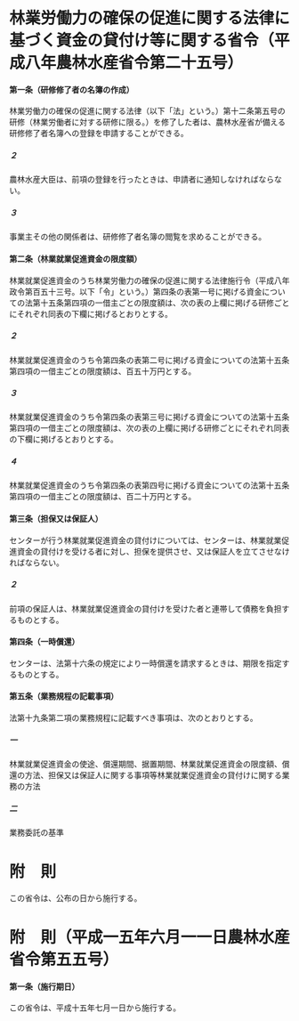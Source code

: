 # 林業労働力の確保の促進に関する法律に基づく資金の貸付け等に関する省令（平成八年農林水産省令第二十五号）
#### 第一条（研修修了者の名簿の作成）
林業労働力の確保の促進に関する法律（以下「法」という。）第十二条第五号の研修（林業労働者に対する研修に限る。）を修了した者は、農林水産省が備える研修修了者名簿への登録を申請することができる。
##### ２
農林水産大臣は、前項の登録を行ったときは、申請者に通知しなければならない。
##### ３
事業主その他の関係者は、研修修了者名簿の閲覧を求めることができる。
#### 第二条（林業就業促進資金の限度額）
林業就業促進資金のうち林業労働力の確保の促進に関する法律施行令（平成八年政令第百五十三号。以下「令」という。）第四条の表第一号に掲げる資金についての法第十五条第四項の一借主ごとの限度額は、次の表の上欄に掲げる研修ごとにそれぞれ同表の下欄に掲げるとおりとする。
##### ２
林業就業促進資金のうち令第四条の表第二号に掲げる資金についての法第十五条第四項の一借主ごとの限度額は、百五十万円とする。
##### ３
林業就業促進資金のうち令第四条の表第三号に掲げる資金についての法第十五条第四項の一借主ごとの限度額は、次の表の上欄に掲げる研修ごとにそれぞれ同表の下欄に掲げるとおりとする。
##### ４
林業就業促進資金のうち令第四条の表第四号に掲げる資金についての法第十五条第四項の一借主ごとの限度額は、百二十万円とする。
#### 第三条（担保又は保証人）
センターが行う林業就業促進資金の貸付けについては、センターは、林業就業促進資金の貸付けを受ける者に対し、担保を提供させ、又は保証人を立てさせなければならない。
##### ２
前項の保証人は、林業就業促進資金の貸付けを受けた者と連帯して債務を負担するものとする。
#### 第四条（一時償還）
センターは、法第十六条の規定により一時償還を請求するときは、期限を指定するものとする。
#### 第五条（業務規程の記載事項）
法第十九条第二項の業務規程に記載すべき事項は、次のとおりとする。
##### 一
林業就業促進資金の使途、償還期間、据置期間、林業就業促進資金の限度額、償還の方法、担保又は保証人に関する事項等林業就業促進資金の貸付けに関する業務の方法
##### 二
業務委託の基準
# 附　則
この省令は、公布の日から施行する。
# 附　則（平成一五年六月一一日農林水産省令第五五号）
#### 第一条（施行期日）
この省令は、平成十五年七月一日から施行する。
